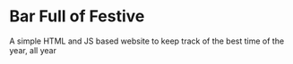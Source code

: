 # Bar Full of Festive
A simple HTML and JS based website to keep track of the best time of the year, all year

